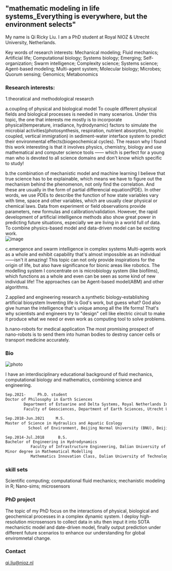 ## "mathematic modeling in life systems_Everything is everywhere, but the environment selects"

My name is Qi Ricky Liu. I am a PhD student at Royal NIOZ & Utrecht University, Netherlands. 

Key words of research interests: Mechanical modeling; Fluid mechanics; Artificial life; Computational biology; Systems biology; Emerging; Self-organization; Swarm intelligence; Complexity science; Systems science; Agent-based modeling; Multi-agent system; Molecular biology; Microbes; Quorum sensing; Genomics; Metabonomics

### Research interests: 
1.theoratical and methodological research

a.coupling of physical and biological model
To couple different physical fields and biological processes is needed in many scenarios. Under this topic, the one that interests me mostly is to incorporate physical(temperature, irradiance, hydrodynamic) factors to simulate the microbial activities(photosynthesis, respiration, nutrient absorption, trophic coupled, vertical immigration) in sediment-water interface system to predict their environmental effects(biogeochemical cycles). The reason why I found this work interesting is that it involves physics, chemistry, biology and use mathematical and computer science tools —— which is perfect for a young man who is devoted to all science domains and don't know which specific to study!

b.the combination of mechanistic model and machine learning
I believe that true science has to be explainable, which means we have to figure out the mechanism behind the phenomenon, not only find the correlation. And these are usually in the form of partial differencial equation(PDE). In other words, we use PDEs to describe the function of how state variables vary with time, space and other variables, which are usually clear physical or chemical laws. Data from experiment or field observations provide parameters, new formulas and calibration/validation. However, the rapid development of artificial intelligence methods also show great power in predicting future situations, especially we are living in a world full of data. To combine physics-based model and data-driven model can be exciting work.    
![image](https://user-images.githubusercontent.com/68505835/178513224-21bff22d-c357-489d-804d-25a7978a2f12.png)

c.emergence and swarm intelligence in complex systems
Multi-agents work as a whole and exhibit capability that's almost impossible as an individual——isn't it amazing! This topic can not only provide inspirations for the origin of life, but also have significance for bionic areas like robotics. The modelling system I concentrate on is microbiology system (like biofilms), which functions as a whole and even can be seen as some kind of new individual life! The approaches can be Agent-based model(ABM) and other algorithms. 

2.applied and engineering research
a.synthetic biology-establishing artificial biosystem
Inventing life is God's work, but guess what? God also give human the intelligence that's unique among all the life forms! That's why scientists and engineers try to "design" cell like electric circuit to make it produce what we need or even work as computing tool to solve problems.

b.nano-robots for medical application
The most promising prospect of nano-robots is to send them into human bodies to destroy cancer cells or transport medicine accurately.

### Bio
![photo](https://user-images.githubusercontent.com/68505835/154570809-187fc605-5ec2-4623-bc3e-1724b45f09af.jpg)

I have an interdisciplinary educational background of fluid mechanics, computational biology and mathematics, combining science and engineering. 

```markdown
Sep.2021-     Ph.D. student  
Doctor of Philosophy in Earth Sciences
        Department of Estuarine and Delta Systems, Royal Netherlands Institute for Sea Research, Netherlands
        Faculty of Geosciences, Department of Earth Sciences, Utrecht University, Utrecht, Netherlands

Sep.2018-Jun.2021     M.S.  
Master of Science in Hydraulics and Aquatic Ecology
          School of Environment, Beijing Normal University (BNU), Beijing, China 

Sep.2014-Jul.2018      B.S.  
Bachelor of Engineering in Hydrodynamics
           Faculty of Infrastructure Engineering, Dalian University of Technology (DUT), Dalian, China 
Minor degree in Mathematical Modelling
           Mathematics Innovation Class, Dalian University of Technology (DUT), Dalian, China
```
### skill sets
Scientific computing; computational fluid mechanics; mechanistic modeling in R; Nano-sims; microsensors

### PhD project

The topic of my PhD focus on the interactions of physical, biological and geochemical processes in a complex dynamic system. I deploy high-resolution microsensors to collect data in situ then input it into SOTA mechanictic model and date-driven model, finally output prediction under different future scenarios to enhance our understanding for global enviromnetal change.

### Contact

qi.liu@nioz.nl
